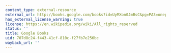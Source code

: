 ```yaml
---
content_type: external-resource
external_url: http://books.google.com/books?id=UyMXon0JmBsC&pg=PA3=onepage
has_external_license_warning: true
license: https://en.wikipedia.org/wiki/All_rights_reserved
status: ''
title: Google Books
uid: 707d8c24-f443-41cf-810c-f27fb7e256bc
wayback_url: ''
---
```


